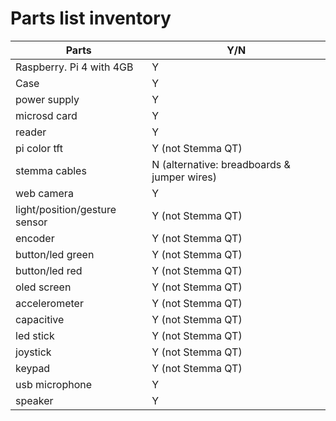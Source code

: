 # Parts list inventory

|Parts|Y/N|
|---|---|
|Raspberry. Pi 4 with 4GB|Y|
|Case|Y|
|power supply|Y|
|microsd card|Y|
|reader|Y|
|pi color tft|Y (not Stemma QT)|
|stemma cables|N (alternative: breadboards & jumper wires)|
|web camera|Y|
|light/position/gesture sensor|Y (not Stemma QT)|
|encoder|Y (not Stemma QT)|
|button/led green|Y (not Stemma QT)|
|button/led red|Y (not Stemma QT)|
|oled screen|Y (not Stemma QT)|
|accelerometer|Y (not Stemma QT)|
|capacitive|Y (not Stemma QT)|
|led stick|Y (not Stemma QT)|
|joystick|Y (not Stemma QT)|
|keypad|Y (not Stemma QT)|
|usb microphone|Y|
|speaker|Y|	
